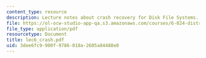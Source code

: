 ```yaml
---
content_type: resource
description: Lecture notes about crash recovery for Disk File Systems.
file: https://ol-ocw-studio-app-qa.s3.amazonaws.com/courses/6-824-distributed-computer-systems-engineering-spring-2006/3dee6fc9900f9786018a2605a84488e0_lec6_crash.pdf
file_type: application/pdf
resourcetype: Document
title: lec6_crash.pdf
uid: 3dee6fc9-900f-9786-018a-2605a84488e0
---
```

